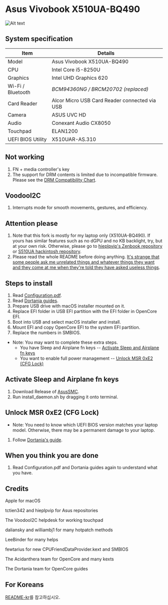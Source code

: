 # Asus Vivobook X510UA-BQ490


![Alt text](https://ivanov-audio.com/wp-content/uploads/2014/01/Hackintosh-Featured-Image.png)

## System specification

| Item | Details |
| - | - |
| Model | Asus Vivobook X510UA-BQ490 |
| CPU | Intel Core i5-8250U |
| Graphics | Intel UHD Graphics 620 |
| Wi-Fi / Bluetooth | *BCM94360NG / BRCM20702 (replaced)* |
| Card Reader | Alcor Micro USB Card Reader connected via USB |
| Camera | ASUS UVC HD |
| Audio | Conexant Audio CX8050 |
| Touchpad | ELAN1200 |
| UEFI BIOS Utility | X510UAR-AS.310 |

## Not working

1. FN + media controller's key
2. The support for DRM contents is limited due to incompatible firmware. Please see the [DRM Compatibility Chart](https://github.com/acidanthera/WhateverGreen/blob/master/Manual/FAQ.Chart.md).

## VoodooI2C

1. Interrupts mode for smooth movements, gestures, and efficiency.

## Attention please
1. Note that this fork is mostly for my laptop only (X510UA-BQ490). If yours has similar features such as no dGPU and no KB backlight, try, but at your own risk. Otherwise, please go to [hieplpvip's Zenbook repository](https://github.com/hieplpvip/Asus-Zenbook-Hackintosh) or [S510UA hackintosh repository](https://github.com/LeeBinder/Asus-Vivobook-S510UA-Hackintosh).
2. Please read the whole README before doing anything. [It's strange that some people ask me unrelated things and whatever things they want and they come at me when they're told they have asked useless things](https://github.com/whatnameisit/Asus-Vivobook-X510UA-BQ490-Hackintosh/issues/17).

## Steps to install

1. Read [Configuration.pdf](https://github.com/acidanthera/OpenCorePkg/blob/master/Docs/Configuration.pdf).
2. Read [Dortania guides](https://dortania.github.io/getting-started/).
3. Prepare USB drive with macOS installer mounted on it.
4. Replace EFI folder in USB EFI partition with the EFI folder in OpenCore EFI.
5. Boot into USB and select macOS installer and install.
6. Mount EFI and copy OpenCore EFI to the system EFI partition.
7. Replace the numbers in SMBIOS.
- Note: You may want to complete these extra steps.
    - You have Sleep and Airplane fn keys -- [Activate Sleep and Airplane fn keys](#activate-sleep-and-airplane-fn-keys)
    - You want to enable full power management -- [Unlock MSR 0xE2 (CFG Lock)](#unlock-msr-0xe2-cfg-lock)

## Activate Sleep and Airplane fn keys

1. Download Release of [AsusSMC](https://github.com/hieplpvip/AsusSMC/releases).
2. Run install_daemon.sh by dragging it onto terminal.

## Unlock MSR 0xE2 (CFG Lock)

- Note: You need to know which UEFI BIOS version matches your laptop model. Otherwise, there may be a permanent damage to your laptop.
1. Follow [Dortania's guide](https://dortania.github.io/OpenCore-Post-Install/misc/msr-lock.html).

## When you think you are done

1. Read Configuration.pdf and Dortania guides again to understand what you have.

## Credits

Apple for macOS

tctien342 and hieplpvip for Asus repositories

The VoodooI2C helpdesk for working touchpad

daliansky and williambj1 for many hotpatch methods

LeeBinder for many helps

fewtarius for new CPUFriendDataProvider.kext and SMBIOS

The Acidanthera team for OpenCore and many kexts

The Dortania team for OpenCore guides

## For Koreans
[README-kr](README-kr.md)를 참고하십시오.

